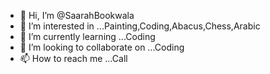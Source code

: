 - 👋 Hi, I’m @SaarahBookwala
- 👀 I’m interested in ...Painting,Coding,Abacus,Chess,Arabic
- 🌱 I’m currently learning ...Coding
- 💞️ I’m looking to collaborate on ...Coding
- 📫 How to reach me ...Call

<!---
SaarahBookwala/SaarahBookwala is a ✨ special ✨ repository because its `README.md` (this file) appears on your GitHub profile.
You can click the Preview link to take a look at your changes.
--->
